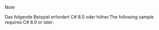 > [!NOTE]
> <span data-ttu-id="0beb6-101">Das folgende Beispiel erfordert C# 8.0 oder höher.</span><span class="sxs-lookup"><span data-stu-id="0beb6-101">The following sample requires C# 8.0 or later.</span></span>

